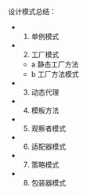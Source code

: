 设计模式总结：

 - 1. 单例模式
 - 2. 工厂模式
    - a 静态工厂方法
    - b 工厂方法模式
 - 3. 动态代理
 - 4. 模板方法
 - 5. 观察者模式
 - 6. 适配器模式
 - 7. 策略模式
 - 8. 包装器模式


